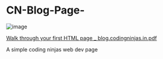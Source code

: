# CN-Blog-Page-

![image](https://user-images.githubusercontent.com/59283222/130802356-7e330e15-b9fc-4298-b495-09df3456dcf4.png)


[Walk through your first HTML page _ blog.codingninjas.in.pdf](https://github.com/jainss/Data-Structure-Algor/files/7047423/Walk.through.your.first.HTML.page._.blog.codingninjas.in.pdf)


A simple coding ninjas web dev page
